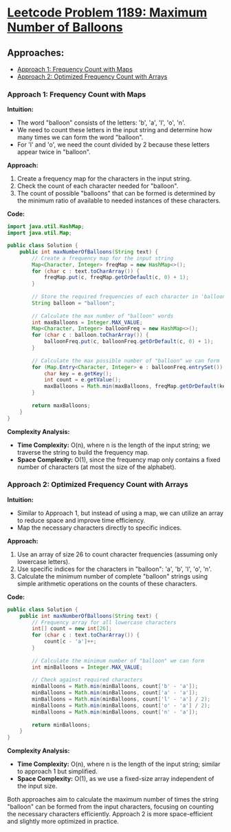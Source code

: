 # [Leetcode Problem 1189: Maximum Number of Balloons](https://leetcode.com/problems/maximum-number-of-balloons/)

## Approaches:
- [Approach 1: Frequency Count with Maps](#approach-1-frequency-count-with-maps)
- [Approach 2: Optimized Frequency Count with Arrays](#approach-2-optimized-frequency-count-with-arrays)

### Approach 1: Frequency Count with Maps

**Intuition:**

- The word "balloon" consists of the letters: 'b', 'a', 'l', 'o', 'n'.
- We need to count these letters in the input string and determine how many times we can form the word "balloon".
- For 'l' and 'o', we need the count divided by 2 because these letters appear twice in "balloon".

**Approach:**

1. Create a frequency map for the characters in the input string.
2. Check the count of each character needed for "balloon".
3. The count of possible "balloons" that can be formed is determined by the minimum ratio of available to needed instances of these characters.

**Code:**

```java
import java.util.HashMap;
import java.util.Map;

public class Solution {
    public int maxNumberOfBalloons(String text) {
        // Create a frequency map for the input string
        Map<Character, Integer> freqMap = new HashMap<>();
        for (char c : text.toCharArray()) {
            freqMap.put(c, freqMap.getOrDefault(c, 0) + 1);
        }
        
        // Store the required frequencies of each character in 'balloon'
        String balloon = "balloon";
        
        // Calculate the max number of "balloon" words
        int maxBalloons = Integer.MAX_VALUE;
        Map<Character, Integer> balloonFreq = new HashMap<>();
        for (char c : balloon.toCharArray()) {
            balloonFreq.put(c, balloonFreq.getOrDefault(c, 0) + 1);
        }
        
        // Calculate the max possible number of "balloon" we can form
        for (Map.Entry<Character, Integer> e : balloonFreq.entrySet()) {
            char key = e.getKey();
            int count = e.getValue();
            maxBalloons = Math.min(maxBalloons, freqMap.getOrDefault(key, 0) / count);
        }
        
        return maxBalloons;
    }
}
```

**Complexity Analysis:**

- **Time Complexity:** O(n), where n is the length of the input string; we traverse the string to build the frequency map.
- **Space Complexity:** O(1), since the frequency map only contains a fixed number of characters (at most the size of the alphabet).

### Approach 2: Optimized Frequency Count with Arrays

**Intuition:**

- Similar to Approach 1, but instead of using a map, we can utilize an array to reduce space and improve time efficiency.
- Map the necessary characters directly to specific indices.

**Approach:**

1. Use an array of size 26 to count character frequencies (assuming only lowercase letters).
2. Use specific indices for the characters in "balloon": 'a', 'b', 'l', 'o', 'n'.
3. Calculate the minimum number of complete "balloon" strings using simple arithmetic operations on the counts of these characters.

**Code:**

```java
public class Solution {
    public int maxNumberOfBalloons(String text) {
        // Frequency array for all lowercase characters
        int[] count = new int[26];
        for (char c : text.toCharArray()) {
            count[c - 'a']++;
        }
        
        // Calculate the minimum number of "balloon" we can form
        int minBalloons = Integer.MAX_VALUE;
        
        // Check against required characters
        minBalloons = Math.min(minBalloons, count['b' - 'a']);
        minBalloons = Math.min(minBalloons, count['a' - 'a']);
        minBalloons = Math.min(minBalloons, count['l' - 'a'] / 2);
        minBalloons = Math.min(minBalloons, count['o' - 'a'] / 2);
        minBalloons = Math.min(minBalloons, count['n' - 'a']);
        
        return minBalloons;
    }
}
```

**Complexity Analysis:**

- **Time Complexity:** O(n), where n is the length of the input string; similar to approach 1 but simplified.
- **Space Complexity:** O(1), as we use a fixed-size array independent of the input size.

Both approaches aim to calculate the maximum number of times the string "balloon" can be formed from the input characters, focusing on counting the necessary characters efficiently. Approach 2 is more space-efficient and slightly more optimized in practice.

